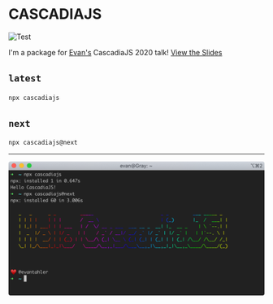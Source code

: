 # CASCADIAJS

![Test](https://github.com/evantahler/cascadiajs/workflows/Test/badge.svg)

I'm a package for [Evan's](https://www.evantahler.com) CascadiaJS 2020 talk!  [View the Slides](https://speakerdeck.com/evantahler/stop-worrying-and-let-the-robot-publish-to-npm)

## `latest`

```bash
npx cascadiajs
```

## `next`

```bash
npx cascadiajs@next
```

---

![demo](https://raw.githubusercontent.com/evantahler/cascadiajs/master/images/demo.png)
